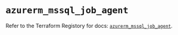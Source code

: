 # `azurerm_mssql_job_agent`

Refer to the Terraform Registory for docs: [`azurerm_mssql_job_agent`](https://www.terraform.io/docs/providers/azurerm/r/mssql_job_agent).
